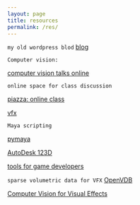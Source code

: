 ```yaml
---
layout: page
title: resources
permalink: /res/
---
```

`my old wordpress blod`
[blog]

`Computer vision:`

[computer vision talks online]

`online space for class discussion`

[piazza: online class]

[vfx]

`Maya scripting`

[pymaya]

[AutoDesk 123D]

[tools for game developers]

`sparse volumetric data for VFX`
[OpenVDB]

[Computer Vision for Visual Effects]

[computer vision talks online]: http://www.computervisiontalks.com/
[piazza: online class]: https://piazza.com/
[vfx]: https://www.fxguide.com
[pymaya]: http://zurbrigg.com/
[AutoDesk 123D]: http://blog.123dapp.com/
[tools for game developers]: https://www.codeandweb.com/
[OpenVDB]: http://www.openvdb.org/
[blog]: https://luozhipi.wordpress.com/
[Computer Vision for Visual Effects]: http://cvfxbook.com/
